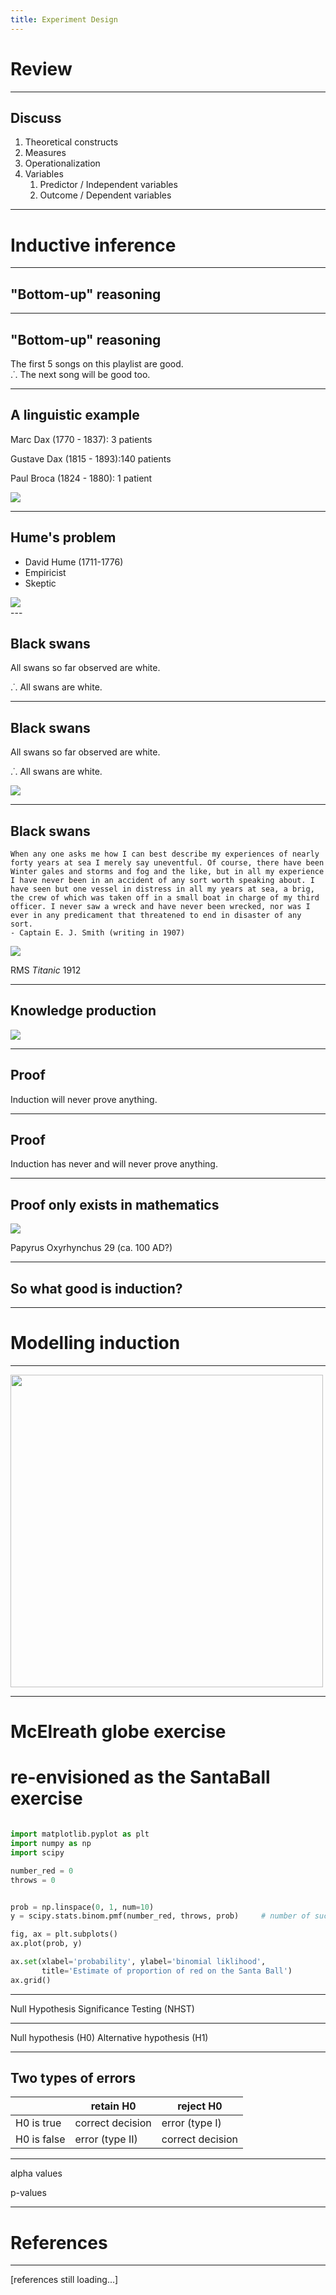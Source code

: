 ```yaml
---
title: Experiment Design
---
```


# Review

---

## Discuss

1. Theoretical constructs
2. Measures
3. Operationalization
4. Variables
	1. Predictor / Independent variables
	2. Outcome / Dependent variables


---

# Inductive inference

---

## "Bottom-up" reasoning

---

## "Bottom-up" reasoning

The first 5 songs on this playlist are good.  
.˙. The next song will be good too.

---

## A linguistic example

<div id = "left">

Marc Dax (1770 - 1837): 3 patients  

Gustave Dax (1815 - 1893):140 patients  

Paul Broca (1824 - 1880): 1 patient

</div>


<div id = "right">

<img src="https://upload.wikimedia.org/wikipedia/commons/thumb/a/a3/Plaque_Marc_Dax_Sommières.jpg/440px-Plaque_Marc_Dax_Sommières.jpg" width=""/>

</div>



---

## Hume's problem

<div id = "left">

- David Hume (1711-1776)
- Empiricist
- Skeptic

</div>

<div id = "right">


<img src="https://upload.wikimedia.org/wikipedia/commons/thumb/e/ea/Painting_of_David_Hume.jpg/440px-Painting_of_David_Hume.jpg" width=""/>


</div>
---

## Black swans



<div id = "right">

All swans so far observed are white.  

.˙. All swans are white.

</div>



---

## Black swans



<div id = "right">

All swans so far observed are white.  

.˙. All swans are white.

</div>


<div id = "right">

<img src="https://upload.wikimedia.org/wikipedia/commons/thumb/0/0a/Black_Swan_2_-_Pitt_Town_Lagoon.jpg/440px-Black_Swan_2_-_Pitt_Town_Lagoon.jpg" width=""/>

</div>


---

## Black swans

<div id = "left">

```
When any one asks me how I can best describe my experiences of nearly forty years at sea I merely say uneventful. Of course, there have been Winter gales and storms and fog and the like, but in all my experience I have never been in an accident of any sort worth speaking about. I have seen but one vessel in distress in all my years at sea, a brig, the crew of which was taken off in a small boat in charge of my third officer. I never saw a wreck and have never been wrecked, nor was I ever in any predicament that threatened to end in disaster of any sort.
- Captain E. J. Smith (writing in 1907)

```

</div>

<div id = "right">

<img src="https://upload.wikimedia.org/wikipedia/commons/thumb/f/fd/RMS_Titanic_3.jpg/600px-RMS_Titanic_3.jpg" width=""/>

RMS _Titanic_ 1912
</div>




---

## Knowledge production

<img src="https://ethanweed.github.io/Studium_Generale/StudiumGenerale2022/Slides/Images/knowledge-creation-1.png" width=""/>



---

## Proof

Induction will never prove anything.

---

## Proof

Induction has never and will never prove anything.

---

## Proof only exists in mathematics

<img src="https://upload.wikimedia.org/wikipedia/commons/thumb/8/8d/P._Oxy._I_29.jpg/600px-P._Oxy._I_29.jpg" width=""/>

Papyrus Oxyrhynchus 29 (ca. 100 AD?)

---

## So what good is induction?


---

# Modelling induction

---

<img src="https://github.com/ethanweed/ExPsyLing/blob/master/Slides/Images/SantaBall.png?raw=true" width="500"/>




---

# McElreath globe exercise
# re-envisioned as the SantaBall exercise

```python

import matplotlib.pyplot as plt
import numpy as np
import scipy

number_red = 0
throws = 0


prob = np.linspace(0, 1, num=10)
y = scipy.stats.binom.pmf(number_red, throws, prob)     # number of successes, number of trials, probability of a single success

fig, ax = plt.subplots()
ax.plot(prob, y)

ax.set(xlabel='probability', ylabel='binomial liklihood',
       title='Estimate of proportion of red on the Santa Ball')
ax.grid()

```

---

Null Hypothesis Significance Testing (NHST)

---

Null hypothesis (H0)
Alternative hypothesis (H1)

---

## Two types of errors

|             | retain H0        | reject H0        |
|-------------|------------------|------------------|
| H0 is true  | correct decision | error (type I)   |
| H0 is false | error (type II)  | correct decision |

---

alpha values 

p-values

---


# References

---


<div id = "refs">


[references still loading...]

</div>